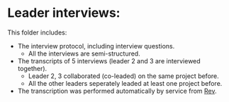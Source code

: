  # Leader interviews:
 This folder includes:
 - The interview protocol, including interview questions.
   - All the interviews are semi-structured.
 - The transcripts of 5 interviews (leader 2 and 3 are interviewed together).
   <!-- - Collaboration: -->
   - Leader 2, 3 collaborated (co-leaded) on the same project before.
   - All the other leaders seperately leaded at least one project before.
  - The transcription was performed automatically by service from [Rev](https://www.rev.com/).
